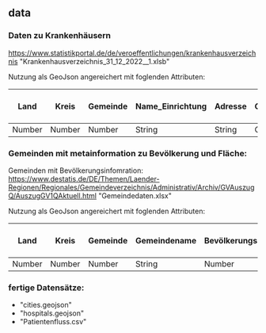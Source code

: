 ## data

### Daten zu Krankenhäusern
https://www.statistikportal.de/de/veroeffentlichungen/krankenhausverzeichnis
"Krankenhausverzeichnis_31_12_2022__1.xlsb"

Nutzung als GeoJson angereichert mit foglenden Attributen:

| Land | Kreis | Gemeinde | Name_Einrichtung | Adresse | Geokoordinate | Traeger | Schwerverletztenversorgung | Schlaganfallversorgung | Betten insgesamt | Betten innere Medizin | Betten Kardiologie | Betten Allgemeine Chirurgie |Betten Herzchirurgie |Betten Urologie | Betten HNO | Betten Psychatrie |
| ------------- | ------------- | ------------- | ------------- | ------------- | ------------- | ------------- | ------------- | ------------- | ------------- | ------------- | ------------- | ------------- |------------- |------------- | ------------- | ------------- |
| Number | Number | Number | String | String | Coordinate | Number | Boolean | Boolean | Number | Number | Number | Number | Number | Number | Number | Number |

### Gemeinden mit metainformation zu Bevölkerung und Fläche:
Gemeinden mit Bevölkerungsinfomration: https://www.destatis.de/DE/Themen/Laender-Regionen/Regionales/Gemeindeverzeichnis/Administrativ/Archiv/GVAuszugQ/AuszugGV1QAktuell.html
"Gemeindedaten.xlsx"

Nutzung als GeoJson angereichert mit foglenden Attributen:

| Land | Kreis | Gemeinde | Gemeindename | Bevölkerungsanzahl | Geografische Mittelpunktkoordianten | Grenze als GeoJson|
| ---- | ----- | -------- | ------------ | ------------------ | ----------------------------------- | ----------------- | 
| Number | Number | Number | String | Number | coordinate | GeoJson | 

### fertige Datensätze:
- "cities.geojson"
- "hospitals.geojson"
- "Patientenfluss.csv"

